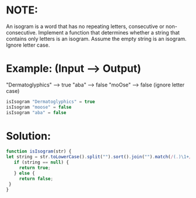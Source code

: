 # NOTE:
An isogram is a word that has no repeating letters, consecutive or non-consecutive. Implement a function that determines whether a string that contains only letters is an isogram. Assume the empty string is an isogram. Ignore letter case.

# Example: (Input --> Output)
"Dermatoglyphics" --> true "aba" --> false "moOse" --> false (ignore letter case)

```javascript
isIsogram "Dermatoglyphics" = true
isIsogram "moose" = false
isIsogram "aba" = false
```
# Solution:
```javascript
function isIsogram(str) {
let string = str.toLowerCase().split("").sort().join("").match(/(.)\1+/g);
   if (string == null) {
     return true;
   } else {
     return false;
 }
}
```

